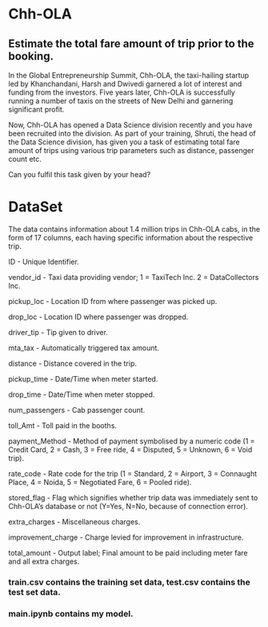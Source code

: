 # Chh-OLA

## Estimate the total fare amount of trip prior to the booking.

In the Global Entrepreneurship Summit, Chh-OLA, the taxi-hailing startup led by Khanchandani, Harsh and Dwivedi garnered a lot of interest and funding from the investors. Five years later, Chh-OLA is successfully running a number of taxis on the streets of New Delhi and garnering significant profit.

Now, Chh-OLA has opened a Data Science division recently and you have been recruited into the division. As part of your training, Shruti, the head of the Data Science division, has given you a task of estimating total fare amount of trips using various trip parameters such as distance, passenger count etc.

Can you fulfil this task given by your head?

# DataSet

The data contains information about 1.4 million trips in Chh-OLA cabs, in the form of 17 columns, each having specific information about the respective trip.

ID - Unique Identifier.

vendor_id - Taxi data providing vendor; 1 = TaxiTech Inc. 2 = DataCollectors Inc.

pickup_loc - Location ID from where passenger was picked up.

drop_loc - Location ID where passenger was dropped.

driver_tip - Tip given to driver.

mta_tax - Automatically triggered tax amount.

distance - Distance covered in the trip.

pickup_time - Date/Time when meter started.

drop_time - Date/Time when meter stopped.

num_passengers - Cab passenger count.

toll_Amt - Toll paid in the booths.

payment_Method - Method of payment symbolised by a numeric code (1 = Credit Card, 2 = Cash, 3 = Free ride, 4 = Disputed, 5 = Unknown, 6 = Void trip).

rate_code - Rate code for the trip (1 = Standard, 2 = Airport, 3 = Connaught Place, 4 = Noida, 5 = Negotiated Fare, 6 = Pooled ride).

stored_flag - Flag which signifies whether trip data was immediately sent to Chh-OLA’s database or not (Y=Yes, N=No, because of connection error).

extra_charges - Miscellaneous charges.

improvement_charge - Charge levied for improvement in infrastructure.

total_amount - Output label; Final amount to be paid including meter fare and all extra charges.


### train.csv contains the training set data, test.csv contains the test set data.
### main.ipynb contains my model.

